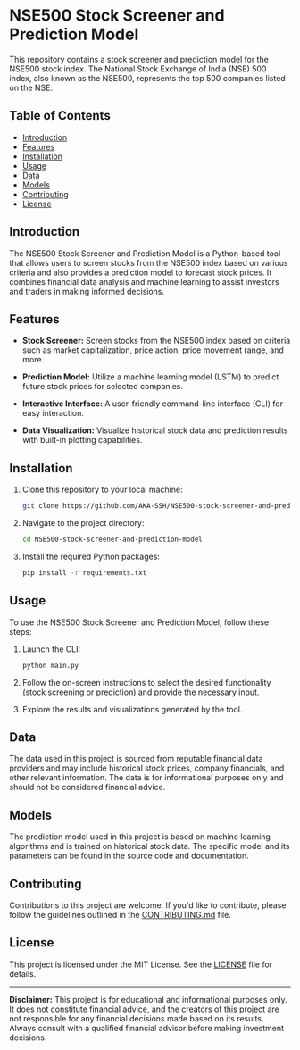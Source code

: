 # NSE500 Stock Screener and Prediction Model

This repository contains a stock screener and prediction model for the NSE500 stock index. The National Stock Exchange of India (NSE) 500 index, also known as the NSE500, represents the top 500 companies listed on the NSE.

## Table of Contents

- [Introduction](#introduction)
- [Features](#features)
- [Installation](#installation)
- [Usage](#usage)
- [Data](#data)
- [Models](#models)
- [Contributing](#contributing)
- [License](#license)

## Introduction

The NSE500 Stock Screener and Prediction Model is a Python-based tool that allows users to screen stocks from the NSE500 index based on various criteria and also provides a prediction model to forecast stock prices. It combines financial data analysis and machine learning to assist investors and traders in making informed decisions.

## Features

- **Stock Screener:** Screen stocks from the NSE500 index based on criteria such as market capitalization, price action, price movement range, and more.

- **Prediction Model:** Utilize a machine learning model (LSTM) to predict future stock prices for selected companies.

- **Interactive Interface:** A user-friendly command-line interface (CLI) for easy interaction.

- **Data Visualization:** Visualize historical stock data and prediction results with built-in plotting capabilities.

## Installation

1. Clone this repository to your local machine:

   ```bash
   git clone https://github.com/AKA-SSH/NSE500-stock-screener-and-prediction-model.git
   ```

2. Navigate to the project directory:

   ```bash
   cd NSE500-stock-screener-and-prediction-model
   ```

3. Install the required Python packages:

   ```bash
   pip install -r requirements.txt
   ```

## Usage

To use the NSE500 Stock Screener and Prediction Model, follow these steps:

1. Launch the CLI:

   ```bash
   python main.py
   ```

2. Follow the on-screen instructions to select the desired functionality (stock screening or prediction) and provide the necessary input.

3. Explore the results and visualizations generated by the tool.

## Data

The data used in this project is sourced from reputable financial data providers and may include historical stock prices, company financials, and other relevant information. The data is for informational purposes only and should not be considered financial advice.

## Models

The prediction model used in this project is based on machine learning algorithms and is trained on historical stock data. The specific model and its parameters can be found in the source code and documentation.

## Contributing

Contributions to this project are welcome. If you'd like to contribute, please follow the guidelines outlined in the [CONTRIBUTING.md](CONTRIBUTING.md) file.

## License

This project is licensed under the MIT License. See the [LICENSE](LICENSE) file for details.

---

**Disclaimer:** This project is for educational and informational purposes only. It does not constitute financial advice, and the creators of this project are not responsible for any financial decisions made based on its results. Always consult with a qualified financial advisor before making investment decisions.
